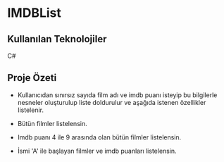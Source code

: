 # IMDBList

## Kullanılan Teknolojiler

C#

## Proje Özeti

* Kullanıcıdan sınırsız sayıda film adı ve imdb puanı isteyip bu bilgilerle nesneler oluşturulup liste doldurulur ve aşağıda istenen özellikler listelenir.
*  Bütün filmler listelensin.

 * Imdb puanı 4 ile 9 arasında olan bütün filmler listelensin.

 * İsmi 'A' ile başlayan filmler ve imdb puanları listelensin.


